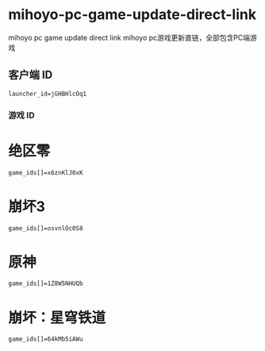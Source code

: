 # mihoyo-pc-game-update-direct-link
mihoyo pc game update direct link mihoyo pc游戏更新直链，全部包含PC端游戏
## 客户端 ID
```
launcher_id=jGHBHlcOq1
```
### 游戏 ID
# 绝区零
```
game_ids[]=x6znKlJ0xK
```
# 崩坏3
```
game_ids[]=osvnlOc0S8
```
# 原神
```
game_ids[]=1Z8W5NHUQb
```
# 崩坏：星穹铁道
```
game_ids[]=64kMb5iAWu
```
